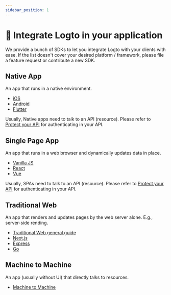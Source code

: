 ```yaml
---
sidebar_position: 1
---
```


# 🔗 Integrate Logto in your application

We provide a bunch of SDKs to let you integrate Logto with your clients with ease. If the list doesn't cover your desired platform / framework, please file a feature request or contribute a new SDK.

## Native App

An app that runs in a native environment.

- [iOS](./ios/README.mdx)
- [Android](./android/README.mdx)
- [Flutter](./flutter/README.mdx)

Usually, Native apps need to talk to an API (resource). Please refer to [Protect your API](../protect-your-api/README.mdx) for authenticating in your API.

## Single Page App

An app that runs in a web browser and dynamically updates data in place.

- [Vanilla JS](./vanilla-js/README.mdx)
- [React](./react/README.mdx)
- [Vue](./vue.mdx)

Usually, SPAs need to talk to an API (resource). Please refer to [Protect your API](../protect-your-api/README.mdx) for authenticating in your API.

## Traditional Web

An app that renders and updates pages by the web server alone. E.g., server-side rending.

- [Traditional Web general guide](./traditional.mdx)
- [Next.js](./next-js.mdx)
- [Express](./express.mdx)
- [Go](./go/README.mdx)

## Machine to Machine

An app (usually without UI) that directly talks to resources.

- [Machine to Machine](./machine-to-machine.mdx)
